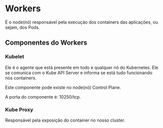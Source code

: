 # Workers

É o node(nó) responsável pela execução dos containers das aplicações, ou sejam, dos Pods.

## Componentes do Workers

### Kubelet

Ele é o agente que está presente em todo e qualquer nó do Kubernetes. Ele se comunica com o Kube API Server e informa se está tudo funcionando nos containers.

Este componente pode existe no node(nó) Control Plane.

A porta do componente é: 10250/tcp.

### Kube Proxy

Responsável pela exposição do container no nosso cluster.
